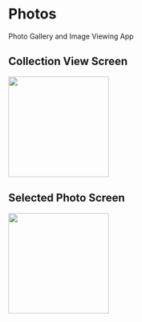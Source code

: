 # Photos
Photo Gallery and Image Viewing App
## Collection View Screen
<img src="https://user-images.githubusercontent.com/46643698/124397245-79ff3500-dd2c-11eb-9bda-cfc02037a40b.png" alt="" width="200"/>

## Selected Photo Screen
<img src="https://user-images.githubusercontent.com/46643698/124397271-97340380-dd2c-11eb-8e7c-39670ad44a6f.png" alt="" width="200"/>
